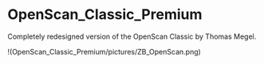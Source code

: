 # OpenScan_Classic_Premium
Completely redesigned version of the OpenScan Classic by Thomas Megel.

!(OpenScan_Classic_Premium/pictures/ZB_OpenScan.png)
